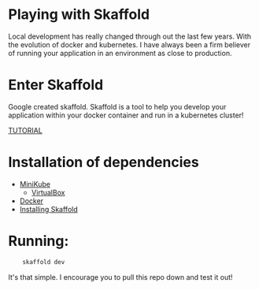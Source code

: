 # Playing with Skaffold

Local development has really changed through out the last few years. With the evolution of docker and kubernetes. I have always been a firm believer of running your application in an environment as close to production.

# Enter Skaffold

Google created skaffold. Skaffold is a tool to help you develop your application within your docker container and run in a kubernetes cluster!

[TUTORIAL](https://nemethgergely.com/using-kubernetes-for-local-development/index.html)

# Installation of dependencies

- [MiniKube](https://github.com/kubernetes/minikube/releases)
  - [VirtualBox](https://www.virtualbox.org/wiki/Downloads)
- [Docker](https://www.docker.com/products/docker-desktop)
- [Installing Skaffold](https://skaffold.dev/docs/getting-started/#installing-skaffold)

# Running:

```bash
    skaffold dev
```

It's that simple. I encourage you to pull this repo down and test it out!

